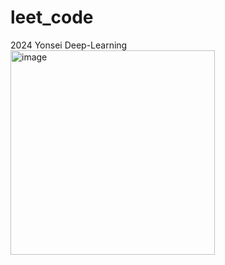 # leet_code
2024 Yonsei Deep-Learning 
<img width="327" alt="image" src="https://github.com/bjpark-forest/leet_code/assets/127649853/2011cb3a-5b8d-422f-9e27-ccd39b089a3a">


